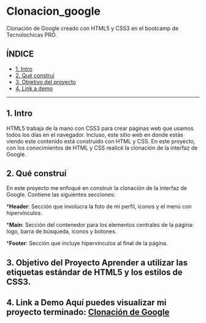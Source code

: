 # Clonacion_google
Clonación de Google creado con HTML5 y CSS3 en el bootcamp de Tecnolochicas PRO.

## **ÍNDICE**

 * [1. Intro](#)
 * [2. Qué construí](#) 
 * [3. Objetivo del proyecto](#) 
 * [4. Link a demo](#) 
**** 
## 1. Intro 

HTML5 trabaja de la mano con CSS3 para crear páginas web que usamos todos los días en el navegador. Incluso, este sitio web en donde estás viendo este contenido está construido con HTML y CSS. En este proyecto, con los conocimientos de HTML y CSS realicé la clonación de la interfaz de Google. 


## 2. Qué construí

 En este proyecto me enfoqué en construir la clonación de la interfaz de Google. Contiene las siguientes secciones:
 
***Header**: Sección que involucra la foto de mi perfil, iconos y el menú con hipervínculos. 

***Main**: Sección del contenedor para los elementos centrales de la página: logo, barra de búsqueda, iconos y botones. 

***Footer**: Sección que incluye hipervínculos al final de la página.
 ## 3. Objetivo del Proyecto Aprender a utilizar las etiquetas estándar de HTML5 y los estilos de CSS3. 
 
## 4. Link a Demo Aquí puedes visualizar mi proyecto terminado: [Clonación de Google](https://benevolent-fox-82232c.netlify.app)
